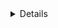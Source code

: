 
<details>

## INSTALLATION (Arch Based Only)

<div align="left">

<details>
  
<summary><h3>Hyprland Stuff</h3></summary>

- Installation using paru and pacman 

```sh
sudo pacman -S xdg-desktop-portal-hyprland hyprpicker hyprpaper
```
```sh
paru -S ags-hyprpanel-git hyprshot-git
```

</details>

<details>
<summary><h3>Dependencies</h3></summary>

- For nerd-fonts enter 42 ttf-jetbrains-mono-nerd 

```sh
sudo pacman -S nwg-look zsh man exa git polkit-kde-agent playerctl qt5-wayland qt6-wayland wtype nerd-fonts noto-fonts-emoji cliphist ark brightnessctl
```

</details>

<details>
<summary><h3>Apps & More</h3></summary>

```sh
sudo pacman -S neofetch htop viewnior neovim mpv nemo
```
```sh
paru -S rofi-lbonn-wayland rofi-emoji-git zen-browser-bin vscodium-bin
```

## Optional Apps

- brother-hl1118 package is for brother printer

```sh
sudo pacman -S obsidian cups cups-pdf print-manager spotify-launcher steam thunderbird
```
```sh
paru -S brother-hl1118 
```

## Theme Base

- how to change papirus folder color [CLICK HERE](https://github.com/catppuccin/papirus-folders) 

```sh
paru -S catppuccin-gtk-theme-mocha papirus-icon-theme papirus-folder-catppuccin-git
```

### Pipewire
```sh
sudo pacman -S pipewire pipewire-alsa pipewire-audio pipewire-pulse pipewire-jack wireplumber gst-plugin-pipewire pavucontrol
```

</details>

</div>

<div align="left">
